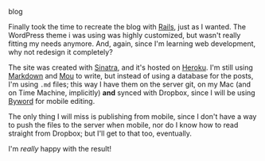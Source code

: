 blog

Finally took the time to recreate the blog with [Rails](http://rubyonrails.org/), just as I wanted. The WordPress theme i was using was highly customized, but wasn't really fitting my needs anymore. And, again, since I'm learning web development, why not redesign it completely?  
  
The site was created with [Sinatra](http://www.sinatrarb.com), and it's hosted on [Heroku](https://www.heroku.com). I'm still using [Markdown](http://daringfireball.net/projects/markdown/) and [Mou](http://mouapp.com) to write, but instead of using a database for the posts, I'm using `.md` files; this way I have them on the server git, on my Mac (and on Time Machine, implicitly) **and** synced with Dropbox, since I will be using [Byword](http://bywordapp.com/) for mobile editing.
  
The only thing I will miss is publishing from mobile, since I don't have a way to push the files to the server when mobile, nor do I know how to read straight from Dropbox; but I'll get to that too, eventually.

I'm *really* happy with the result!